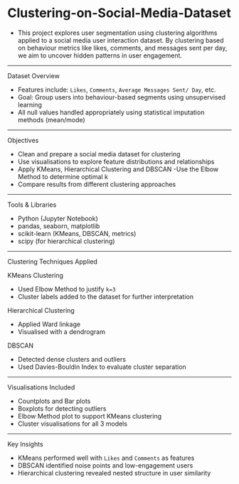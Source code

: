 # Clustering-on-Social-Media-Dataset

- This project explores user segmentation using clustering algorithms applied to a social media user interaction dataset. By clustering based on behaviour metrics like likes, comments, and messages sent per day, we aim to uncover hidden patterns in user engagement.

---

Dataset Overview

- Features include: `Likes`, `Comments`, `Average Messages Sent/ Day`, etc.
- Goal: Group users into behaviour-based segments using unsupervised learning
- All null values handled appropriately using statistical imputation methods (mean/mode)

---

Objectives

- Clean and prepare a social media dataset for clustering
- Use visualisations to explore feature distributions and relationships
- Apply KMeans, Hierarchical Clustering and DBSCAN
-Use the Elbow Method to determine optimal k
- Compare results from different clustering approaches

---

Tools & Libraries

- Python (Jupyter Notebook)
- pandas, seaborn, matplotlib
- scikit-learn (KMeans, DBSCAN, metrics)
- scipy (for hierarchical clustering)

---

Clustering Techniques Applied

KMeans Clustering

- Used Elbow Method to justify `k=3`
- Cluster labels added to the dataset for further interpretation

Hierarchical Clustering

- Applied Ward linkage
- Visualised with a dendrogram

DBSCAN

- Detected dense clusters and outliers
- Used Davies-Bouldin Index to evaluate cluster separation

---

Visualisations Included

- Countplots and Bar plots
- Boxplots for detecting outliers
- Elbow Method plot to support KMeans clustering
- Cluster visualisations for all 3 models

---

Key Insights

- KMeans performed well with `Likes` and `Comments` as features
- DBSCAN identified noise points and low-engagement users
- Hierarchical clustering revealed nested structure in user similarity

